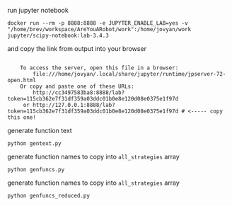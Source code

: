 run jupyter notebook

```
docker run --rm -p 8888:8888 -e JUPYTER_ENABLE_LAB=yes -v "/home/brev/workspace/AreYouARobot/work":/home/jovyan/work jupyter/scipy-notebook:lab-3.4.3
```

and copy the link from output into your browser

```

    To access the server, open this file in a browser:
        file:///home/jovyan/.local/share/jupyter/runtime/jpserver-72-open.html
    Or copy and paste one of these URLs:
        http://cc3497583ba8:8888/lab?token=115cb362e7f31df359a03ddc01b0e8e120d08e0375e1f97d
     or http://127.0.0.1:8888/lab?token=115cb362e7f31df359a03ddc01b0e8e120d08e0375e1f97d # <----- copy this one!
```

generate function text

```
python gentext.py
```

generate function names to copy into `all_strategies` array

```
python genfuncs.py
```

generate function names to copy into `all_strategies` array

```
python genfuncs_reduced.py
```
